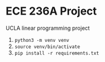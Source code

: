 # ECE 236A Project

UCLA linear programming project

1. `python3 -m venv venv`
2. `source venv/bin/activate`
3. `pip install -r requirements.txt`
